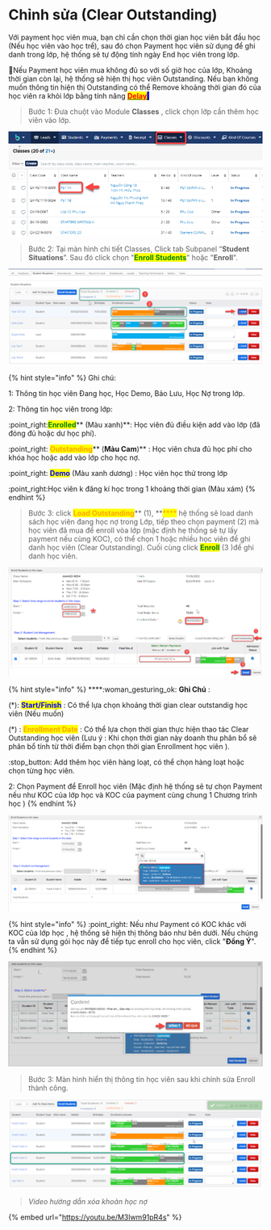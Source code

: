 # Chỉnh sửa (Clear Outstanding)

Với payment học viên mua, bạn chỉ cần chọn thời gian học viên bắt đầu học (Nếu học viên vào học trể), sau đó chọn Payment học viên sử dụng để ghi danh trong lớp, hệ thống sẽ tự động tính ngày End học viên trong lớp.&#x20;

:tada:Nếu Payment học viên mua không đủ so với số giờ học của lớp, Khoảng thời gian còn lại, hệ thống sẽ hiện thị học viên Outstanding. Nếu bạn không muốn thông tin hiện thị Outstanding có thể Remove khoảng thời gian đó của học viên ra khỏi lớp bằng tính năng [<mark style="background-color:blue;"><mark style="color:red;">**Delay**<mark style="color:red;"></mark><mark style="background-color:blue;">.</mark>](https://app.gitbook.com/s/-LrHReb9JsrFo3TW8d7S/\~/changes/mKEnCKYJONS9os1Pgid2/tinh-nang-cap-nhat-moi/bao-luu-xoa-hoc-vien)<mark style="background-color:blue;"></mark>

> Bước 1: Đưa chuột vào Module **Classes** , click chọn lớp cần thêm học viên vào lớp.

![](../.gitbook/assets/HocDemo1.png)

> Bước 2: Tại màn hình chi tiết Classes, Click tab Subpanel “**Student Situations**”. Sau đó click chọn "<mark style="color:green;">**Enroll Students**</mark>" hoặc "**Enroll**".

![](../.gitbook/assets/edit1.png)

{% hint style="info" %}
Ghi chú:

1: Thông tin học viên Đang học, Học Demo, Bảo Lưu, Học Nợ trong lớp.

2: Thông tin học viên trong lớp:&#x20;

:point\_right:<mark style="color:green;">**Enrolled**</mark>** (Màu xanh)**: Học viên đủ điều kiện add vào lớp (đã đóng đủ hoặc dư học phí).

:point\_right: <mark style="color:orange;">**Outstanding**</mark>** (**Màu Cam**)** : Học viên chưa đủ học phí cho khóa học hoặc add vào lớp cho học nợ.

:point\_right: <mark style="color:blue;">**Demo**</mark> (Màu xanh dương) : Học viên học thử trong lớp

:point\_right:Học viên k đăng kí học trong 1 khoảng thời gian (Màu xám)
{% endhint %}

> Bước 3: click <mark style="color:orange;">**Load Outstanding**</mark>** (1), **<mark style="color:orange;">****</mark> hệ thống sẽ load danh sách học viên đang học nợ trong Lớp, tiếp theo chọn payment (2) mà học viên đã mua để enroll vòa lớp (mặc định hẹ thống sẽ tự lấy payment nếu cùng KOC), có thể  chọn 1 hoặc nhiều học viên để ghi danh học viên (Clear Outstanding). Cuối cùng click <mark style="color:green;">**Enroll**</mark> (3 )để ghi danh học viên.

![](../.gitbook/assets/edit2.png)

{% hint style="info" %}
****:woman\_gesturing\_ok: **Ghi Chú** :

(\*):  <mark style="color:blue;">**Start/Finish**</mark> : Có thể lựa chọn khoảng thời gian clear outstandig học viên (Nếu muốn)

(\*) : <mark style="color:orange;">**Enrollment Date**</mark> : Có thể lựa chọn thời gian thực hiện thao tác Clear Outstanding học viên (Lưu ý : Khi chọn thời gian này doanh thu phân bổ sẽ phân bổ tính từ thời điểm bạn chọn thời gian Enrollment học viên ).

:stop\_button: Add thêm học viên hàng loạt, có thể chọn hàng loạt hoặc chọn từng học viên.

2: Chọn Payment để Enroll học viên (Mặc định hệ thống sẽ tự chọn Payment nếu như KOC của lớp học và KOC của payment cùng chung 1 Chương trình học )
{% endhint %}

![](../.gitbook/assets/addhv.png)

{% hint style="info" %}
:point\_right: Nếu như Payment có KOC khác với KOC của lớp học , hệ thống sẽ hiện thị thông báo như bên dưới. Nếu chúng ta vẫn sử dụng gói học này để tiếp tục enroll cho học viên, click "**Đồng Ý**".
{% endhint %}

![](<../.gitbook/assets/3 (1).jpg>)

> Bước 3: Màn hình hiển thị thông tin học viên sau khi chỉnh sửa Enroll thành công.

![](../.gitbook/assets/dela3.png)

> _Video hướng dẫn xóa khoản học nợ_

{% embed url="https://youtu.be/M3lwm91pR4s" %}
